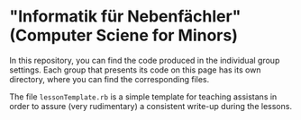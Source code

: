 # "Informatik für Nebenfächler" (Computer Sciene for Minors)

In this repository, you can find the code produced in the individual group settings. Each group that presents its code on this page has its own directory, where you can find the corresponding files.

The file `lessonTemplate.rb` is a simple template for teaching assistans in order to assure (very rudimentary)  a consistent write-up during the lessons.
